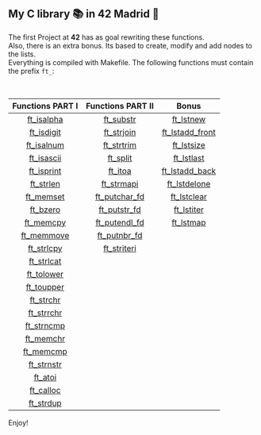 ## My C library 📚 in 42 Madrid 🚀

The first Project at <b>42</b> has as goal rewriting these functions. <br>
Also, there is an extra bonus. Its based to create, modify and add nodes to the lists. <br>
Everything is compiled with Makefile. The following functions must contain the prefix `ft_`:

<br>

Functions PART I          |Functions PART II              |Bonus                                |
:-----------:             | :-----------:                 | :-----------:                       |
[ft_isalpha](#ft_isalpha) |[ft_substr](#ft_substr)        | [ft_lstnew](#ft_lstnew)             |
[ft_isdigit](#ft_isdigit) |[ft_strjoin](#ft_strjoin)      | [ft_lstadd_front](#ft_lstadd_front) |
[ft_isalnum](#ft_isalnum)	|[ft_strtrim](#ft_strjoin)      | [ft_lstsize](#ft_lstsize)           | 
[ft_isascii](#ft_isascii) |[ft_split](#ft_split)          | [ft_lstlast](#ft_lstlast)           | 
[ft_isprint](#ft_isprint)	|[ft_itoa](#ft_itoa)            | [ft_lstadd_back](#ft_lstadd_back)   |
[ft_strlen](#ft_strlen)		|[ft_strmapi](#ft_strmapi)      | [ft_lstdelone](#ft_lstdelone)       | 
[ft_memset](#ft_memset)		|[ft_putchar_fd](#ft_putchar_fd)| [ft_lstclear](#ft_lstclear)         | 
[ft_bzero](#ft_bzero)	  	|[ft_putstr_fd](#ft_putstr_fd)	| [ft_lstiter](#ft_lstiter)           | 
[ft_memcpy](#ft_memcpy)		|[ft_putendl_fd](#ft_putendl_fd)| [ft_lstmap](#ft_lstmap)             | 
[ft_memmove](#ft_memmove)	|[ft_putnbr_fd](#ft_putnbr_fd)	|				                              | 
[ft_strlcpy](#ft_strlcpy)	|[ft_striteri](#ft_striteri)    |			                                | 
[ft_strlcat](#ft_strlcat)	| 	                            |                                     | 
[ft_tolower](#ft_tolower)	| 	                            |                                     | 
[ft_toupper](#ft_toupper) | 	                            |                                     | 
[ft_strchr](#ft_strchr)		| 	                            |                                     | 
[ft_strrchr](#ft_strrchr)	| 	                            |                                     | 
[ft_strncmp](#ft_strncmp)	|                               |                                     |  
[ft_memchr](#ft_memchr)	  | 	                            |                                     | 
[ft_memcmp](#ft_memcmp)		| 	                            |                                     | 
[ft_strnstr](#ft_strnstr)	| 	                            |                                     | 
[ft_atoi](#ft_atoi)     	|                               |                                     | 
[ft_calloc](#ft_calloc)   |  	                            |                                     | 
[ft_strdup](#ft_strdup)   |     	                        |                                     | 



Enjoy!
